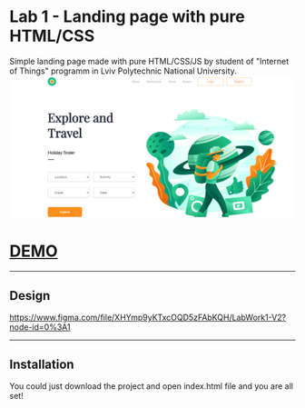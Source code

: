 # Lab 1 - Landing page with pure HTML/CSS
Simple landing page made with pure HTML/CSS/JS by student of "Internet of Things" programm in Lviv Polytechnic National University.
![Landing screenshot](https://github.com/Wordllban/iotweb/blob/lab-1/readme-images/landing-screenshot.png)
# [DEMO](https://wordllban.github.io/iotweb/)
---

## Design
https://www.figma.com/file/XHYmp9yKTxcOQD5zFAbKQH/LabWork1-V2?node-id=0%3A1

---

## Installation
You could just download the project and open index.html file and you are all set!

